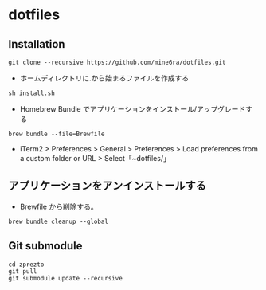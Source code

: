 # dotfiles

## Installation

```shell
git clone --recursive https://github.com/mine6ra/dotfiles.git
```

- ホームディレクトリに.から始まるファイルを作成する

```shell
sh install.sh
```

- Homebrew Bundle でアプリケーションをインストール/アップグレードする

```shell
brew bundle --file=Brewfile
```

- iTerm2 > Preferences > General > Preferences > Load preferences from a custom folder or URL > Select「~dotfiles/」

## アプリケーションをアンインストールする

- Brewfile から削除する。

```shell
brew bundle cleanup --global
```

## Git submodule

```shell
cd zprezto
git pull
git submodule update --recursive
```
